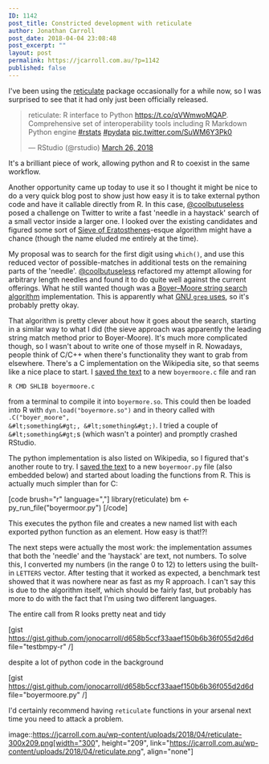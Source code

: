 ```yaml
---
ID: 1142
post_title: Constricted development with reticulate
author: Jonathan Carroll
post_date: 2018-04-04 23:08:48
post_excerpt: ""
layout: post
permalink: https://jcarroll.com.au/?p=1142
published: false
---
```

I've been using the <a href="https://github.com/rstudio/reticulate" rel="noopener" target="_blank">reticulate</a> package occasionally for a while now, so I was surprised to see that it had only just been officially released. 

<blockquote class="twitter-tweet" data-lang="en"><p lang="en" dir="ltr">reticulate: R interface to Python <a href="https://t.co/qVWmwoMQAP">https://t.co/qVWmwoMQAP</a>. Comprehensive set of interoperability tools including R Markdown Python engine <a href="https://twitter.com/hashtag/rstats?src=hash&amp;ref_src=twsrc%5Etfw">#rstats</a> <a href="https://twitter.com/hashtag/pydata?src=hash&amp;ref_src=twsrc%5Etfw">#pydata</a> <a href="https://t.co/SuWM6Y3Pk0">pic.twitter.com/SuWM6Y3Pk0</a></p>&mdash; RStudio (@rstudio) <a href="https://twitter.com/rstudio/status/978293244390985728?ref_src=twsrc%5Etfw">March 26, 2018</a></blockquote>
<script async src="https://platform.twitter.com/widgets.js" charset="utf-8"></script>

<!--more-->

It's a brilliant piece of work, allowing python and R to coexist in the same workflow. 

Another opportunity came up today to use it so I thought it might be nice to do a very quick blog post to show just how easy it is to take external python code and have it callable directly from R. In this case, <a href="https://twitter.com/coolbutuseless" rel="noopener" target="_blank">@coolbutuseless</a> posed a challenge on Twitter to write a fast 'needle in a haystack' search of a small vector inside a larger one. I looked over the existing candidates and figured some sort of <a href="https://en.wikipedia.org/wiki/Sieve_of_Eratosthenes" rel="noopener" target="_blank">Sieve of Eratosthenes</a>-esque algorithm might have a chance (though the name eluded me entirely at the time). 

My proposal was to search for the first digit using <code>which()</code>, and use this reduced vector of possible-matches in additional tests on the remaining parts of the 'needle'. <a href="https://twitter.com/coolbutuseless" rel="noopener" target="_blank">@coolbutuseless</a> refactored my attempt allowing for arbitrary length needles and found it to do quite well against the current offerings. What he still wanted though was a <a href="https://en.wikipedia.org/wiki/Boyer%E2%80%93Moore_string_search_algorithm" rel="noopener" target="_blank">Boyer–Moore string search algorithm</a> implementation. This is apparently what <a href="https://lists.freebsd.org/pipermail/freebsd-current/2010-August/019310.html" rel="noopener" target="_blank">GNU <code>grep</code> uses</a>, so it's probably pretty okay.

That algorithm is pretty clever about how it goes about the search, starting in a similar way to what I did (the sieve approach was apparently the leading string match method prior to Boyer-Moore). It's much more complicated though, so I wasn't about to write one of those myself in R. Nowadays, people think of C/C++ when there's functionality they want to grab from elsewhere. There's a C implementation on the Wikipedia site, so that seems like a nice place to start. I <a href="https://gist.github.com/jonocarroll/d658b5ccf33aaef150b6b36f055d2d6d#file-boyermoore-c">saved the text</a> to a new <code>boyermoore.c</code> file and ran 

<code>R CMD SHLIB boyermoore.c</code>

from a terminal to compile it into <code>boyermore.so</code>. This could then be loaded into R with <code>dyn.load("boyermore.so")</code> and in theory called with <code>.C("boyer_moore", &#lt;something&#gt;, &#lt;something&#gt;)</code>. I tried a couple of <code>&#lt;something&#gt;</code>s (which wasn't a pointer) and promptly crashed RStudio.

The python implementation is also listed on Wikipedia, so I figured that's another route to try. I <a href="https://gist.github.com/jonocarroll/d658b5ccf33aaef150b6b36f055d2d6d#file-boyermoor-py">saved the text</a> to a new <code>boyermoor.py</code> file (also embedded below) and started about loading the functions from R. This is actually much simpler than for C:

[code brush="r" language=","]
library(reticulate)
bm &lt;- py_run_file(&quot;boyermoor.py&quot;)
[/code]

This executes the python file and creates a new named list with each exported python function as an element. How easy is that!?!

The next steps were actually the most work: the implementation assumes that both the 'needle' and the 'haystack' are text, not numbers. To solve this, I converted my numbers (in the range 0 to 12) to letters using the built-in <code>LETTERS</code> vector. After testing that it worked as expected, a benchmark test showed that it was nowhere near as fast as my R approach. I can't say this is due to the algorithm itself, which should be fairly fast, but probably has more to do with the fact that I'm using two different languages.

The entire call from R looks pretty neat and tidy

[gist https://gist.github.com/jonocarroll/d658b5ccf33aaef150b6b36f055d2d6d file="testbmpy-r" /]

despite a lot of python code in the background

[gist https://gist.github.com/jonocarroll/d658b5ccf33aaef150b6b36f055d2d6d file="boyermoore.py" /]

I'd certainly recommend having <code>reticulate</code> functions in your arsenal next time you need to attack a problem.

image::https://jcarroll.com.au/wp-content/uploads/2018/04/reticulate-300x209.png[width="300", height="209", link="https://jcarroll.com.au/wp-content/uploads/2018/04/reticulate.png", align="none"]
